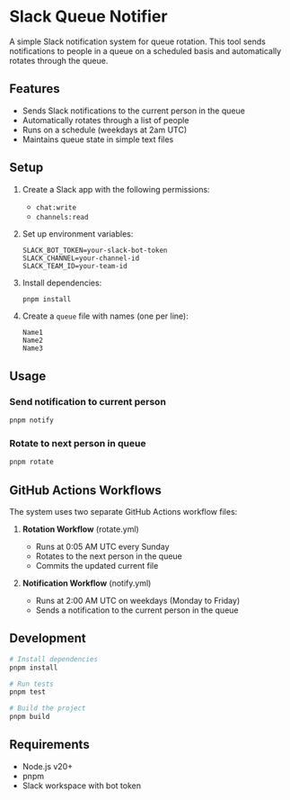 # Slack Queue Notifier

A simple Slack notification system for queue rotation. This tool sends notifications to people in a queue on a scheduled basis and automatically rotates through the queue.

## Features

- Sends Slack notifications to the current person in the queue
- Automatically rotates through a list of people
- Runs on a schedule (weekdays at 2am UTC)
- Maintains queue state in simple text files

## Setup

1. Create a Slack app with the following permissions:
   - `chat:write`
   - `channels:read`

2. Set up environment variables:
   ```
   SLACK_BOT_TOKEN=your-slack-bot-token
   SLACK_CHANNEL=your-channel-id
   SLACK_TEAM_ID=your-team-id
   ```

3. Install dependencies:
   ```bash
   pnpm install
   ```

4. Create a `queue` file with names (one per line):
   ```
   Name1
   Name2
   Name3
   ```

## Usage

### Send notification to current person
```bash
pnpm notify
```

### Rotate to next person in queue
```bash
pnpm rotate
```

## GitHub Actions Workflows

The system uses two separate GitHub Actions workflow files:

1. **Rotation Workflow** (rotate.yml)
   - Runs at 0:05 AM UTC every Sunday
   - Rotates to the next person in the queue
   - Commits the updated current file

2. **Notification Workflow** (notify.yml)
   - Runs at 2:00 AM UTC on weekdays (Monday to Friday)
   - Sends a notification to the current person in the queue

## Development

```bash
# Install dependencies
pnpm install

# Run tests
pnpm test

# Build the project
pnpm build
```

## Requirements

- Node.js v20+
- pnpm
- Slack workspace with bot token
